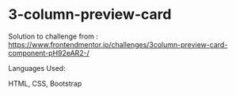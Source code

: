 # 3-column-preview-card
Solution to challenge from : https://www.frontendmentor.io/challenges/3column-preview-card-component-pH92eAR2-/

Languages Used:

HTML, CSS, Bootstrap

